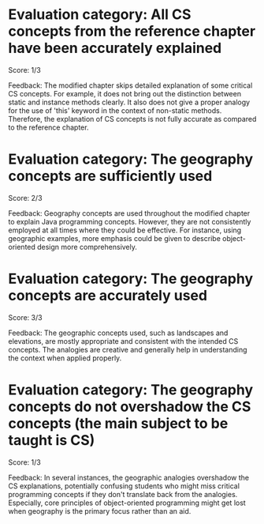# Evaluation category: All CS concepts from the reference chapter have been accurately explained

Score: 1/3

Feedback: The modified chapter skips detailed explanation of some critical CS concepts. For example, it does not bring out the distinction between static and instance methods clearly. It also does not give a proper analogy for the use of 'this' keyword in the context of non-static methods. Therefore, the explanation of CS concepts is not fully accurate as compared to the reference chapter.

# Evaluation category: The geography concepts are sufficiently used

Score: 2/3

Feedback: Geography concepts are used throughout the modified chapter to explain Java programming concepts. However, they are not consistently employed at all times where they could be effective. For instance, using geographic examples, more emphasis could be given to describe object-oriented design more comprehensively.

# Evaluation category: The geography concepts are accurately used

Score: 3/3

Feedback: The geographic concepts used, such as landscapes and elevations, are mostly appropriate and consistent with the intended CS concepts. The analogies are creative and generally help in understanding the context when applied properly.

# Evaluation category: The geography concepts do not overshadow the CS concepts (the main subject to be taught is CS)

Score: 1/3

Feedback: In several instances, the geographic analogies overshadow the CS explanations, potentially confusing students who might miss critical programming concepts if they don't translate back from the analogies. Especially, core principles of object-oriented programming might get lost when geography is the primary focus rather than an aid.

